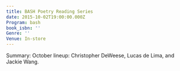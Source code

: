 ```yaml
---
title: BASH Poetry Reading Series
date: 2015-10-02T19:00:00.000Z
Program: bash
book_isbn: ''
Genre: ''
Venue: In-store
---
```


Summary: October lineup: Christopher DeWeese, Lucas de Lima, and Jackie Wang.